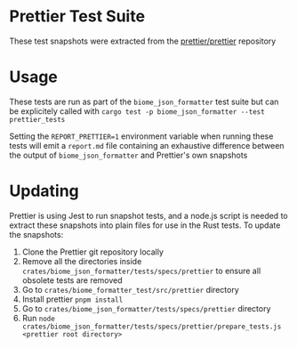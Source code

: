 # Prettier Test Suite

These test snapshots were extracted from the
[prettier/prettier](https://github.com/prettier/prettier) repository

# Usage

These tests are run as part of the `biome_json_formatter` test suite but can be
explicitely called with `cargo test -p biome_json_formatter --test prettier_tests`

Setting the `REPORT_PRETTIER=1` environment variable when running these tests
will emit a `report.md` file containing an exhaustive difference between the
output of `biome_json_formatter` and Prettier's own snapshots

# Updating

Prettier is using Jest to run snapshot tests, and a node.js script is needed to
extract these snapshots into plain files for use in the Rust tests. To update
the snapshots:

1. Clone the Prettier git repository locally
2. Remove all the directories inside
	 `crates/biome_json_formatter/tests/specs/prettier` to ensure all obsolete tests are
	 removed
3. Go to `crates/biome_formatter_test/src/prettier` directory
4. Install prettier ``pnpm install``
5. Go to `crates/biome_json_formatter/tests/specs/prettier` directory
6. Run
	 `node crates/biome_json_formatter/tests/specs/prettier/prepare_tests.js <prettier root directory>`
